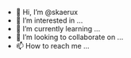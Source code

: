 - 👋 Hi, I’m @skaerux
- 👀 I’m interested in ...
- 🌱 I’m currently learning ...
- 💞️ I’m looking to collaborate on ...
- 📫 How to reach me ...

<!---
skaerux/skaerux is a ✨ special ✨ repository because its `README.md` (this file) appears on your GitHub profile.
You can click the Preview link to take a look at your changes.
--->
